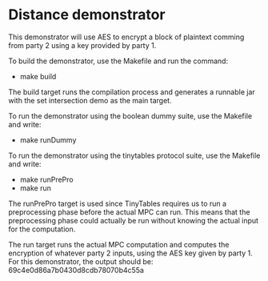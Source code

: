 
Distance demonstrator
=====================

This demonstrator will use AES to encrypt a block of plaintext comming from
party 2 using a key provided by party 1.

To build the demonstrator, use the Makefile and run the command:

* make build

The build target runs the compilation process and generates a runnable jar with
the set intersection demo as the main target.

To run the demonstrator using the boolean dummy suite, use the Makefile and write:

* make runDummy

To run the demonstrator using the tinytables protocol suite, use the Makefile and write:

* make runPrePro
* make run

The runPrePro target is used since TinyTables requires us to run a preprocessing
phase before the actual MPC can run. This means that the preprocessing phase
could actually be run without knowing the actual input for the computation.

The run target runs the actual MPC computation and computes the encryption of
whatever party 2 inputs, using the AES key given by party 1. For this
demonstrator, the output should be: 69c4e0d86a7b0430d8cdb78070b4c55a
